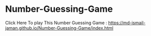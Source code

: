 # Number-Guessing-Game
Click Here To play This Number Guessing Game : https://md-ismail-jaman.github.io/Number-Guessing-Game/index.html
